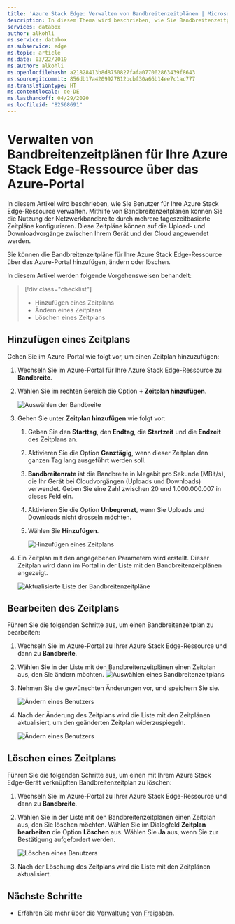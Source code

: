 ```yaml
---
title: 'Azure Stack Edge: Verwalten von Bandbreitenzeitplänen | Microsoft-Dokumentation'
description: In diesem Thema wird beschrieben, wie Sie Bandbreitenzeitpläne für Ihre Azure Stack Edge-Ressource über das Azure-Portal verwalten.
services: databox
author: alkohli
ms.service: databox
ms.subservice: edge
ms.topic: article
ms.date: 03/22/2019
ms.author: alkohli
ms.openlocfilehash: a21828413b8d8750827fafa077002863439f8643
ms.sourcegitcommit: 856db17a4209927812bcbf30a66b14ee7c1ac777
ms.translationtype: HT
ms.contentlocale: de-DE
ms.lasthandoff: 04/29/2020
ms.locfileid: "82568691"
---
```

# <a name="use-the-azure-portal-to-manage-bandwidth-schedules-on-your-azure-stack-edge"></a>Verwalten von Bandbreitenzeitplänen für Ihre Azure Stack Edge-Ressource über das Azure-Portal  

In diesem Artikel wird beschrieben, wie Sie Benutzer für Ihre Azure Stack Edge-Ressource verwalten. Mithilfe von Bandbreitenzeitplänen können Sie die Nutzung der Netzwerkbandbreite durch mehrere tageszeitbasierte Zeitpläne konfigurieren. Diese Zeitpläne können auf die Upload- und Downloadvorgänge zwischen Ihrem Gerät und der Cloud angewendet werden.

Sie können die Bandbreitenzeitpläne für Ihre Azure Stack Edge-Ressource über das Azure-Portal hinzufügen, ändern oder löschen.

In diesem Artikel werden folgende Vorgehensweisen behandelt:

> [!div class="checklist"]
> * Hinzufügen eines Zeitplans
> * Ändern eines Zeitplans
> * Löschen eines Zeitplans


## <a name="add-a-schedule"></a>Hinzufügen eines Zeitplans

Gehen Sie im Azure-Portal wie folgt vor, um einen Zeitplan hinzuzufügen:

1. Wechseln Sie im Azure-Portal für Ihre Azure Stack Edge-Ressource zu **Bandbreite**.
2. Wählen Sie im rechten Bereich die Option **+ Zeitplan hinzufügen**.

    ![Auswählen der Bandbreite](media/azure-stack-edge-manage-bandwidth-schedules/add-schedule-1.png)

3. Gehen Sie unter **Zeitplan hinzufügen** wie folgt vor: 

   1. Geben Sie den **Starttag**, den **Endtag**, die **Startzeit** und die **Endzeit** des Zeitplans an.
   2. Aktivieren Sie die Option **Ganztägig**, wenn dieser Zeitplan den ganzen Tag lang ausgeführt werden soll.
   3. **Bandbreitenrate** ist die Bandbreite in Megabit pro Sekunde (MBit/s), die Ihr Gerät bei Cloudvorgängen (Uploads und Downloads) verwendet. Geben Sie eine Zahl zwischen 20 und 1.000.000.007 in dieses Feld ein.
   4. Aktivieren Sie die Option **Unbegrenzt**, wenn Sie Uploads und Downloads nicht drosseln möchten.
   5. Wählen Sie **Hinzufügen**.

      ![Hinzufügen eines Zeitplans](media/azure-stack-edge-manage-bandwidth-schedules/add-schedule-2.png)

3. Ein Zeitplan mit den angegebenen Parametern wird erstellt. Dieser Zeitplan wird dann im Portal in der Liste mit den Bandbreitenzeitplänen angezeigt.

    ![Aktualisierte Liste der Bandbreitenzeitpläne](media/azure-stack-edge-manage-bandwidth-schedules/add-schedule-3.png)

## <a name="edit-schedule"></a>Bearbeiten des Zeitplans

Führen Sie die folgenden Schritte aus, um einen Bandbreitenzeitplan zu bearbeiten:

1. Wechseln Sie im Azure-Portal zu Ihrer Azure Stack Edge-Ressource und dann zu **Bandbreite**. 
2. Wählen Sie in der Liste mit den Bandbreitenzeitplänen einen Zeitplan aus, den Sie ändern möchten.
    ![Auswählen eines Bandbreitenzeitplans](media/azure-stack-edge-manage-bandwidth-schedules/modify-schedule-1.png)

3. Nehmen Sie die gewünschten Änderungen vor, und speichern Sie sie.

    ![Ändern eines Benutzers](media/azure-stack-edge-manage-bandwidth-schedules/modify-schedule-2.png)

4. Nach der Änderung des Zeitplans wird die Liste mit den Zeitplänen aktualisiert, um den geänderten Zeitplan widerzuspiegeln.

    ![Ändern eines Benutzers](media/azure-stack-edge-manage-bandwidth-schedules/modify-schedule-3.png)


## <a name="delete-a-schedule"></a>Löschen eines Zeitplans

Führen Sie die folgenden Schritte aus, um einen mit Ihrem Azure Stack Edge-Gerät verknüpften Bandbreitenzeitplan zu löschen:

1. Wechseln Sie im Azure-Portal zu Ihrer Azure Stack Edge-Ressource und dann zu **Bandbreite**.  

2. Wählen Sie in der Liste mit den Bandbreitenzeitplänen einen Zeitplan aus, den Sie löschen möchten. Wählen Sie im Dialogfeld **Zeitplan bearbeiten** die Option **Löschen** aus. Wählen Sie **Ja** aus, wenn Sie zur Bestätigung aufgefordert werden.

   ![Löschen eines Benutzers](media/azure-stack-edge-manage-bandwidth-schedules/delete-schedule-2.png)

3. Nach der Löschung des Zeitplans wird die Liste mit den Zeitplänen aktualisiert.


## <a name="next-steps"></a>Nächste Schritte

- Erfahren Sie mehr über die [Verwaltung von Freigaben](azure-stack-edge-manage-shares.md).
